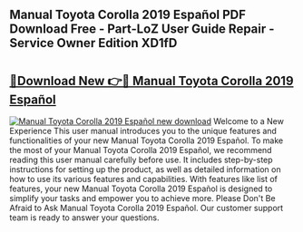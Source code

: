 ## Manual Toyota Corolla 2019 Español PDF Download Free - Part-LoZ User Guide Repair - Service Owner Edition XD1fD

# <h2><a href="http://bc20847.oget.top/?id=Manual+Toyota+Corolla+2019+Espa%c3%b1ol">🔗Download New 👉🔴 Manual Toyota Corolla 2019 Español</a></h2>

[![Manual Toyota Corolla 2019 Español new download](https://i.imgur.com/5g1atiW.png)](http://bc20847.oget.top/?id=Manual+Toyota+Corolla+2019+Espa%c3%b1ol)
Welcome to a New Experience This user manual introduces you to the unique features and functionalities of your new Manual Toyota Corolla 2019 Español. To make the most of your Manual Toyota Corolla 2019 Español, we recommend reading this user manual carefully before use. It includes step-by-step instructions for setting up the product, as well as detailed information on how to use its various features and capabilities. With features like list of features, your new Manual Toyota Corolla 2019 Español is designed to simplify your tasks and empower you to achieve more. Please Don't Be Afraid to Ask Manual Toyota Corolla 2019 Español. Our customer support team is ready to answer your questions.
